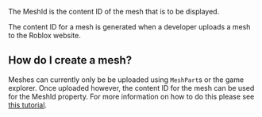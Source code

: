 The MeshId is the content ID of the mesh that is to be displayed.

The content ID for a mesh is generated when a developer uploads a mesh to the Roblox website.

## How do I create a mesh?

Meshes can currently only be be uploaded using `MeshPart`s or the game explorer. Once uploaded however, the content ID for the mesh can be used for the MeshId property. For more information on how to do this please see [this tutorial](https://developer.roblox.com/search#stq=Mesh%20Parts).

[1]: https://developer.roblox.com/articles/Mesh-Parts